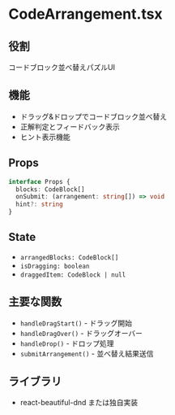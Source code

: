 # CodeArrangement.tsx

## 役割
コードブロック並べ替えパズルUI

## 機能
- ドラッグ&ドロップでコードブロック並べ替え
- 正解判定とフィードバック表示
- ヒント表示機能

## Props
```typescript
interface Props {
  blocks: CodeBlock[]
  onSubmit: (arrangement: string[]) => void
  hint?: string
}
```

## State
- `arrangedBlocks: CodeBlock[]`
- `isDragging: boolean`
- `draggedItem: CodeBlock | null`

## 主要な関数
- `handleDragStart()` - ドラッグ開始
- `handleDragOver()` - ドラッグオーバー
- `handleDrop()` - ドロップ処理
- `submitArrangement()` - 並べ替え結果送信

## ライブラリ
- react-beautiful-dnd または独自実装